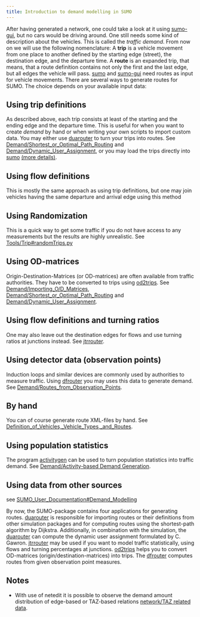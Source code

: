 ```yaml
---
title: Introduction to demand modelling in SUMO
---
```


After having generated a network, one could take a look at it using
[sumo-gui](../sumo-gui.md), but no cars would be driving around.
One still needs some kind of description about the vehicles. This is
called the *traffic demand*. From now on we will use the following
nomenclature: A **trip** is a vehicle movement from one place to another
defined by the starting edge (street), the destination edge, and the
departure time. A **route** is an expanded trip, that means, that a
route definition contains not only the first and the last edge, but all
edges the vehicle will pass. [sumo](../sumo.md) and
[sumo-gui](../sumo-gui.md) need routes as input for vehicle
movements. There are several ways to generate routes for SUMO. The
choice depends on your available input data:

## Using trip definitions

  As described above, each trip consists at least of the starting and
  the ending edge and the departure time. This is useful for when you
  want to create *demand* by hand or when writing your own scripts to
  import custom data. You may either use
  [duarouter](../duarouter.md) to turn your trips into routes.
  See
  [Demand/Shortest_or_Optimal_Path_Routing](../Demand/Shortest_or_Optimal_Path_Routing.md)
  and
  [Demand/Dynamic_User_Assignment](../Demand/Dynamic_User_Assignment.md),
  or you may load the trips directly into [sumo](../sumo.md)
  [(more details)](../Demand/Automatic_Routing.md).

## Using flow definitions

  This is mostly the same approach as using trip definitions, but one
  may join vehicles having the same departure and arrival edge using
  this method

## Using Randomization

  This is a quick way to get some traffic if you do not have access to
  any measurements but the results are highly unrealistic. See
  [Tools/Trip\#randomTrips.py](../Tools/Trip.md#randomtripspy)

## Using OD-matrices

  Origin-Destination-Matrices (or OD-matrices) are often available
  from traffic authorities. They have to be converted to trips using
  [od2trips](../od2trips.md). See
  [Demand/Importing_O/D_Matrices](../Demand/Importing_O/D_Matrices.md),
  [Demand/Shortest_or_Optimal_Path_Routing](../Demand/Shortest_or_Optimal_Path_Routing.md)
  and
  [Demand/Dynamic_User_Assignment](../Demand/Dynamic_User_Assignment.md).

## Using flow definitions and turning ratios

  One may also leave out the destination edges for flows and use
  turning ratios at junctions instead. See
  [jtrrouter](../jtrrouter.md).

## Using detector data (observation points)

  Induction loops and similar devices are commonly used by authorities
  to measure traffic. Using [dfrouter](../dfrouter.md) you may
  uses this data to generate demand. See
  [Demand/Routes_from_Observation_Points](../Demand/Routes_from_Observation_Points.md).

## By hand

  You can of course generate route XML-files by hand. See
  [Definition_of_Vehicles,_Vehicle_Types,_and_Routes](../Definition_of_Vehicles,_Vehicle_Types,_and_Routes.md).

## Using population statistics

  The program [activitygen](../activitygen.md) can be used to
  turn population statistics into traffic demand. See
  [Demand/Activity-based Demand
  Generation](../Demand/Activity-based_Demand_Generation.md).

## Using data from other sources

  see [SUMO_User_Documentation\#Demand_Modelling](../index.md#demand_modelling)

By now, the SUMO-package contains four applications for generating
routes. [duarouter](../duarouter.md) is responsible for importing
routes or their definitions from other simulation packages and for
computing routes using the shortest-path algorithm by Dijkstra.
Additionally, in combination with the simulation, the
[duarouter](../duarouter.md) can compute the dynamic user
assignment formulated by C. Gawron. [jtrrouter](../jtrrouter.md)
may be used if you want to model traffic statistically, using flows and
turning percentages at junctions. [od2trips](../od2trips.md) helps
you to convert OD-matrices (origin/destination-matrices) into trips. The
[dfrouter](../dfrouter.md) computes routes from given observation
point measures.

## Notes
* With use of netedit it is possible to observe the demand amount distribution of edge-based or TAZ-based relations [network/TAZ related data](../Netedit/editModesData.md).
